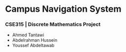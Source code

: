 # Campus Navigation System
### CSE315 | Discrete Mathematics Project

- Ahmed Tantawi
- Abdelrahman Hussein
- Youssef Abdeltawab
